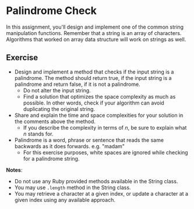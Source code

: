 # Palindrome Check
In this assignment, you'll design and implement one of the common string manipulation functions.
Remember that a string is an array of characters. Algorithms that worked on array data structure will work on strings as well.

## Exercise
* Design and implement a method that checks if the input string is a palindrome. The method should return true, if the input string is a palindrome and return false, if it is not a palindrome.
    * Do not alter the input string.
    * Find a solution that optimizes the space complexity as much as possible. In other words, check if your algorithm can avoid duplicating the original string.
* Share and explain the time and space complexities for your solution in the comments above the method.
    * If you describe the complexity in terms of *n*, be sure to explain what *n* stands for.
* Palindrome is a word, phrase or sentence that reads the same backwards as it does forwards. e.g. "madam"
    * For this exercise purposes, white spaces are ignored while checking for a palindrome string.

<b>Notes</b>:
- Do not use any Ruby provided methods available in the String class.
- You may use `.length` method in the String class.
- You may retrieve a character at a given index, or update a character at a given index using any available approach.
